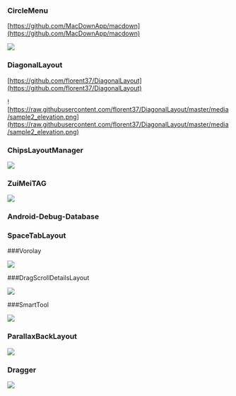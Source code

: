 
###  CircleMenu  ###

[https://github.com/MacDownApp/macdown](https://github.com/MacDownApp/macdown)

![](https://github.com/Hitomis/CircleMenu/blob/master/preview/circle_menu.gif)

### DiagonalLayout
[https://github.com/florent37/DiagonalLayout](https://github.com/florent37/DiagonalLayout)

![https://raw.githubusercontent.com/florent37/DiagonalLayout/master/media/sample2_elevation.png](https://raw.githubusercontent.com/florent37/DiagonalLayout/master/media/sample2_elevation.png)



### ChipsLayoutManager

[](https://github.com/BelooS/ChipsLayoutManager)

![](https://github.com/BelooS/ChipsLayoutManager/raw/master/images/demo.gif)


### ZuiMeiTAG
[](https://github.com/huage2580/ZuiMeiTAG)

![](https://github.com/huage2580/ZuiMeiTAG/raw/master/hello.gif)


### Android-Debug-Database

[](https://github.com/amitshekhariitbhu/Android-Debug-Database)



### SpaceTabLayout


[](https://github.com/thelong1EU/SpaceTabLayout)


###Vorolay

[](https://github.com/Quatja/Vorolay)

![](https://github.com/Quatja/Vorolay/raw/master/Screenshots/screenshot_2.png)

###DragScrollDetailsLayout

[](https://github.com/happylishang/DragScrollDetailsLayout)
![](https://github.com/happylishang/DragScrollDetailsLayout/raw/master/video/scrollview%2Bviewpager.gif)


###SmartTool

[](https://github.com/wolearn/SmartTool)

![](https://camo.githubusercontent.com/43c8087def58debfe54e270d6a10206271076bce/687474703a2f2f75706c6f61642d696d616765732e6a69616e7368752e696f2f75706c6f61645f696d616765732f313933313030362d363364313063353931393466323264392e6769663f696d6167654d6f6772322f6175746f2d6f7269656e742f7374726970)


### ParallaxBackLayout
[](https://github.com/anzewei/ParallaxBackLayout)
![](https://github.com/anzewei/ParallaxBackLayout/raw/master/ext/v0.2.gif)


### Dragger
[](https://github.com/ppamorim/Dragger)
![](https://github.com/ppamorim/Dragger/raw/master/art/app_sample_uncompressed.gif?raw=true)
